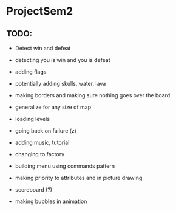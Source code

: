 # ProjectSem2


## TODO:
* Detect win and defeat
* detecting you is win and you is defeat
* adding flags
* potentially adding skulls, water, lava
* making borders and making sure nothing goes over the board
* generalize for any size of map
* loading levels
* going back on failure (z)
* adding music, tutorial
* changing to factory
* building menu using commands pattern
* making priority to attributes and in picture drawing

* scoreboard (?)
* making bubbles in animation
